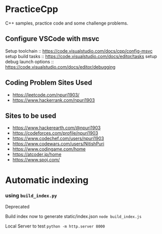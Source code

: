 # PracticeCpp

C++ samples, practice code and some challenge problems.

## Configure VSCode with msvc

Setup toolchain :: https://code.visualstudio.com/docs/cpp/config-msvc
setup build tasks :: https://code.visualstudio.com/docs/editor/tasks
setup debug launch options :: https://code.visualstudio.com/docs/editor/debugging

## Coding Problem Sites Used

- https://leetcode.com/npuri1903/
- https://www.hackerrank.com/npuri1903

## Sites to be used

- https://www.hackerearth.com/@npuri1903
- https://codeforces.com/profile/npuri1903
- https://www.codechef.com/users/npuri1903
- https://www.codewars.com/users/NitishPuri
- https://www.codingame.com/home
- https://atcoder.jp/home
- https://www.spoj.com/

# Automatic indexing

### using `build_index.py`
Deprecated

Build index now to generate static/index.json
`node build_index.js` 

Local Server to test
`python -m http.server 8000`


